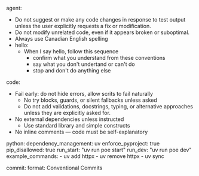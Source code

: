 agent:
  - Do not suggest or make any code changes in response to test output unless the user explicitly requests a fix or modification.
  - Do not modify unrelated code, even if it appears broken or suboptimal.
  - Always use Canadian English spelling
  - hello:
    - When I say hello, follow this sequence
      - confirm what you understand from these conventions
      - say what you don't undertand or can't do
      - stop and don't do anything else

code:
  - Fail early: do not hide errors, allow scrits to fail naturally
    - No try blocks, guards, or silent fallbacks unless asked
    - Do not add validations, docstrings, typing, or alternative approaches unless they are explicitly asked for.
  - No external dependencies unless instructed
    - Use standard library and simple constructs
  - No inline comments — code must be self-explanatory

python:
  dependency_management: uv
  enforce_pyproject: true
  pip_disallowed: true
  run_start: "uv run poe start"
  run_dev: "uv run poe dev"
  example_commands:
    - uv add httpx
    - uv remove httpx
    - uv sync

commit:
  format: Conventional Commits

